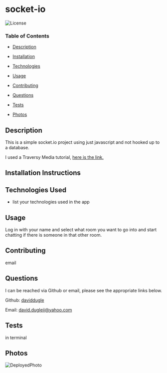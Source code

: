 # socket-io





![License](https://img.shields.io/badge/license-MIT%20License-green)









### Table of Contents


* [Description](#Description)

* [Installation](#Installation)

* [Technologies](#Technologies)

* [Usage](##Usage)

* [Contributing](#Contributing)

* [Questions](#Questions)

* [Tests](#Tests)

* [Photos](#Photos)

















## Description

This is a simple socket.io project using just javascript and not hooked up to a database. 

I used a Traversy Media tutorial, <a href='https://youtu.be/jD7FnbI76Hg' target='_blank'> here is the link.</a>






## Installation Instructions






## Technologies Used

* list your technologies used in the app




## Usage

Log in with your name and select what room you want to go into and start chatting if there is someone in that other room.







## Contributing

email





## Questions

I can be reached via Github or email, please see the appropriate links below.

Github:
<a href='https://github.com/daviddugle' target='_blank'>daviddugle</a>

Email:
<a href='mailto:david.dugleii@yahoo.com'>david.dugleii@yahoo.com</a>





## Tests

in terminal



## Photos

![DeployedPhoto](https://github.com/daviddugle/socket-io/blob/main/public/images/socketGif.gif?raw=true)






